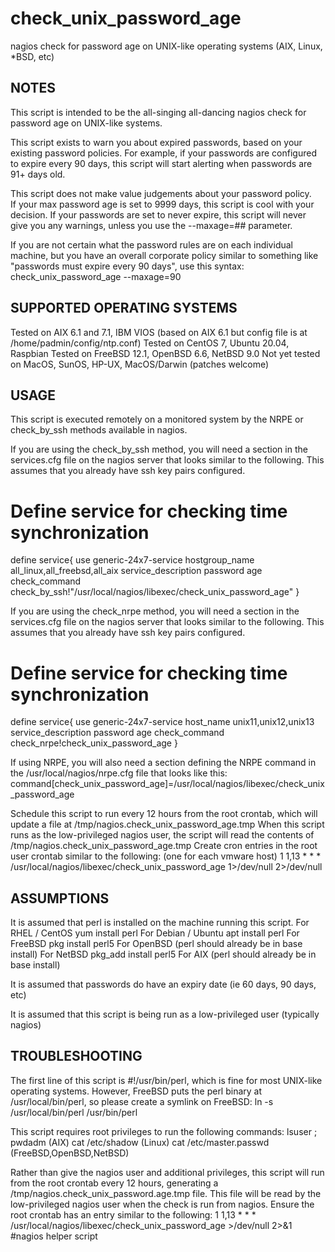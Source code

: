 # check_unix_password_age
nagios check for password age on UNIX-like operating systems (AIX, Linux, *BSD, etc)

 NOTES
 -----
  This script is intended to be the all-singing all-dancing nagios check for password age on UNIX-like systems.

 This script exists to warn you about expired passwords, based on your existing password policies.
 For example, if your passwords are configured to expire every 90 days, 
 this script will start alerting when passwords are 91+ days old.

 This script does not make value judgements about your password policy.  
 If your max password age is set to 9999 days, this script is cool with your decision.
 If your passwords are set to never expire, this script will never give you any warnings, unless you use the --maxage=## parameter.

 If you are not certain what the password rules are on each individual machine, but you have an overall corporate policy similar
 to something like "passwords must expire every 90 days", use this syntax:
    check_unix_password_age --maxage=90

 

 SUPPORTED OPERATING SYSTEMS
 ---------------------------
  Tested on AIX 6.1 and 7.1, IBM VIOS (based on AIX 6.1 but config file is at /home/padmin/config/ntp.conf)
  Tested on CentOS 7, Ubuntu 20.04, Raspbian
  Tested on FreeBSD 12.1, OpenBSD 6.6, NetBSD 9.0
  Not yet tested on MacOS, SunOS, HP-UX, MacOS/Darwin (patches welcome)


 USAGE 
 -----
  This script is executed remotely on a monitored system by the NRPE or check_by_ssh
  methods available in nagios.

  If you are using the check_by_ssh method, you will need a section in the services.cfg
  file on the nagios server that looks similar to the following.
  This assumes that you already have ssh key pairs configured.
   # Define service for checking time synchronization
   define service{
           use                             generic-24x7-service
           hostgroup_name                  all_linux,all_freebsd,all_aix
           service_description             password age
           check_command                   check_by_ssh!"/usr/local/nagios/libexec/check_unix_password_age"
           }

  If you are using the check_nrpe method, you will need a section in the services.cfg
  file on the nagios server that looks similar to the following.
  This assumes that you already have ssh key pairs configured.
   # Define service for checking time synchronization
   define service{
           use                             generic-24x7-service
           host_name                       unix11,unix12,unix13
           service_description             password age
           check_command                   check_nrpe!check_unix_password_age 
           }

  If using NRPE, you will also need a section defining the NRPE command in the /usr/local/nagios/nrpe.cfg file that looks like this:
   command[check_unix_password_age]=/usr/local/nagios/libexec/check_unix_password_age


 Schedule this script to run every 12 hours from the root crontab, which will update a file at /tmp/nagios.check_unix_password_age.tmp
 When this script runs as the low-privileged nagios user, the script will read the contents of /tmp/nagios.check_unix_password_age.tmp 
 Create cron entries in the root user crontab similar to the following:  (one for each vmware host)
   1 1,13 * * * /usr/local/nagios/libexec/check_unix_password_age  1>/dev/null 2>/dev/null





 ASSUMPTIONS
 -----------
  It is assumed that perl is installed on the machine running this script.
     For RHEL / CentOS     yum install perl
     For Debian / Ubuntu   apt install perl
     For FreeBSD           pkg install perl5
     For OpenBSD           (perl should already be in base install)
     For NetBSD            pkg_add install perl5
     For AIX               (perl should already be in base install)

  It is assumed that passwords do have an expiry date (ie 60 days, 90 days, etc)

  It is assumed that this script is being run as a low-privileged user (typically nagios)







 TROUBLESHOOTING
 ---------------
   The first line of this script is #!/usr/bin/perl, which is fine for most UNIX-like operating systems.
   However, FreeBSD puts the perl binary at /usr/local/bin/perl, so please create a symlink on FreeBSD:
      ln -s /usr/local/bin/perl /usr/bin/perl

   This script requires root privileges to run the following commands:
       lsuser ; pwdadm         (AIX)
       cat /etc/shadow         (Linux)
       cat /etc/master.passwd  (FreeBSD,OpenBSD,NetBSD)

   Rather than give the nagios user and additional privileges, this script will run from the root crontab every 12 hours,
   generating a /tmp/nagios.check_unix_password.age.tmp file.  This file will be read by the low-privileged nagios user
   when the check is run from nagios.
   Ensure the root crontab has an entry similar to the following:
   1 1,13 * * * /usr/local/nagios/libexec/check_unix_password_age >/dev/null 2>&1 #nagios helper script 




